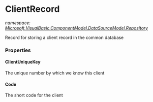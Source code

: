 ﻿# ClientRecord
_namespace: <a href="#" onClick="load('/docs/Microsoft.VisualBasic.ComponentModel.DataSourceModel.Repository/index.md')">Microsoft.VisualBasic.ComponentModel.DataSourceModel.Repository</a>_

Record for storing a client record in the common database




### Properties

#### ClientUniqueKey
The unique number by which we know this client
#### Code
The short code for the client
